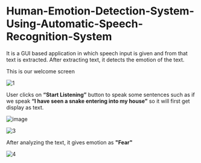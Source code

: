 # Human-Emotion-Detection-System-Using-Automatic-Speech-Recognition-System

It is a GUI based application in which speech input is given and from that text is extracted. After extracting text, it detects the emotion of the text.

This is our welcome screen

![1](https://user-images.githubusercontent.com/50975565/172565018-8b6f5ac4-c1bb-4043-9596-184e2f5f2b10.png)

User clicks on **“Start Listening”** button to speak some sentences such as if we speak **“I have seen a snake entering into my house”** so it will first get display as text.

![image](https://user-images.githubusercontent.com/50975565/172563119-b4fc7f98-79c1-41ee-b85f-1133d411aa3d.png)

![3](https://user-images.githubusercontent.com/50975565/172564627-aaeb5d5b-5aa0-48dc-a631-4407d7b3fe9a.png)

After analyzing the text, it gives emotion as **"Fear"**

![4](https://user-images.githubusercontent.com/50975565/172564676-f9e26163-e01f-4858-9527-c2a4f55bae0f.png)




